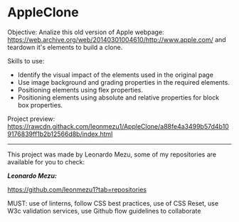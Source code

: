 # AppleClone

Objective: Analize this old version of Apple webpage: https://web.archive.org/web/20140301004610/http://www.apple.com/ and teardown it's elements to build a clone.

Skills to use:
  * Identify the visual impact of the elements used in the original page
  * Use image background and grading properties in the required elements.
  * Positioning elements using flex properties.
  * Positioning elements using absolute and relative properties for block box properties.

Project preview: https://rawcdn.githack.com/leonmezu1/AppleClone/a88fe4a3499b57d4b109176839ff1b2b12566d8b/index.html
____________________________________

This project was made by Leonardo Mezu, some of my repositories are available for you to check:

**_Leonardo Mezu:_**

https://github.com/leonmezu1?tab=repositories


MUST: use of linterns, follow CSS best practices, use of CSS Reset, use W3c validation services, use Github flow guidelines to collaborate

